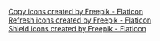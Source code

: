 [Copy icons created by Freepik - Flaticon](https://www.flaticon.com/free-icons/copy)  
[Refresh icons created by Freepik - Flaticon](https://www.flaticon.com/free-icons/refresh)  
[Shield icons created by Freepik - Flaticon](https://www.flaticon.com/free-icons/shield)  